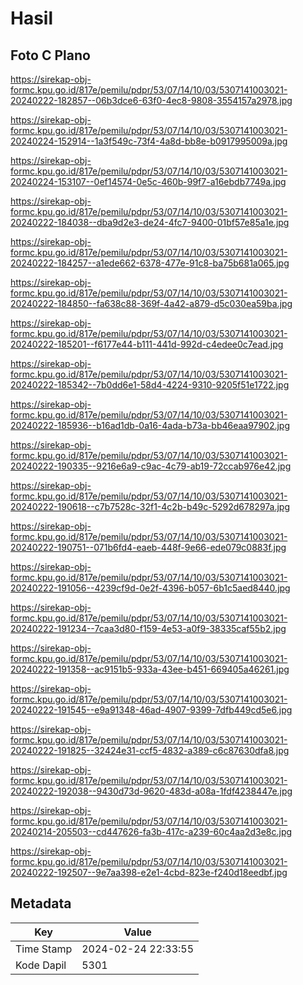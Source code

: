 # Hasil

## Foto C Plano

https://sirekap-obj-formc.kpu.go.id/817e/pemilu/pdpr/53/07/14/10/03/5307141003021-20240222-182857--06b3dce6-63f0-4ec8-9808-3554157a2978.jpg

https://sirekap-obj-formc.kpu.go.id/817e/pemilu/pdpr/53/07/14/10/03/5307141003021-20240224-152914--1a3f549c-73f4-4a8d-bb8e-b0917995009a.jpg

https://sirekap-obj-formc.kpu.go.id/817e/pemilu/pdpr/53/07/14/10/03/5307141003021-20240224-153107--0ef14574-0e5c-460b-99f7-a16ebdb7749a.jpg

https://sirekap-obj-formc.kpu.go.id/817e/pemilu/pdpr/53/07/14/10/03/5307141003021-20240222-184038--dba9d2e3-de24-4fc7-9400-01bf57e85a1e.jpg

https://sirekap-obj-formc.kpu.go.id/817e/pemilu/pdpr/53/07/14/10/03/5307141003021-20240222-184257--a1ede662-6378-477e-91c8-ba75b681a065.jpg

https://sirekap-obj-formc.kpu.go.id/817e/pemilu/pdpr/53/07/14/10/03/5307141003021-20240222-184850--fa638c88-369f-4a42-a879-d5c030ea59ba.jpg

https://sirekap-obj-formc.kpu.go.id/817e/pemilu/pdpr/53/07/14/10/03/5307141003021-20240222-185201--f6177e44-b111-441d-992d-c4edee0c7ead.jpg

https://sirekap-obj-formc.kpu.go.id/817e/pemilu/pdpr/53/07/14/10/03/5307141003021-20240222-185342--7b0dd6e1-58d4-4224-9310-9205f51e1722.jpg

https://sirekap-obj-formc.kpu.go.id/817e/pemilu/pdpr/53/07/14/10/03/5307141003021-20240222-185936--b16ad1db-0a16-4ada-b73a-bb46eaa97902.jpg

https://sirekap-obj-formc.kpu.go.id/817e/pemilu/pdpr/53/07/14/10/03/5307141003021-20240222-190335--9216e6a9-c9ac-4c79-ab19-72ccab976e42.jpg

https://sirekap-obj-formc.kpu.go.id/817e/pemilu/pdpr/53/07/14/10/03/5307141003021-20240222-190618--c7b7528c-32f1-4c2b-b49c-5292d678297a.jpg

https://sirekap-obj-formc.kpu.go.id/817e/pemilu/pdpr/53/07/14/10/03/5307141003021-20240222-190751--071b6fd4-eaeb-448f-9e66-ede079c0883f.jpg

https://sirekap-obj-formc.kpu.go.id/817e/pemilu/pdpr/53/07/14/10/03/5307141003021-20240222-191056--4239cf9d-0e2f-4396-b057-6b1c5aed8440.jpg

https://sirekap-obj-formc.kpu.go.id/817e/pemilu/pdpr/53/07/14/10/03/5307141003021-20240222-191234--7caa3d80-f159-4e53-a0f9-38335caf55b2.jpg

https://sirekap-obj-formc.kpu.go.id/817e/pemilu/pdpr/53/07/14/10/03/5307141003021-20240222-191358--ac9151b5-933a-43ee-b451-669405a46261.jpg

https://sirekap-obj-formc.kpu.go.id/817e/pemilu/pdpr/53/07/14/10/03/5307141003021-20240222-191545--e9a91348-46ad-4907-9399-7dfb449cd5e6.jpg

https://sirekap-obj-formc.kpu.go.id/817e/pemilu/pdpr/53/07/14/10/03/5307141003021-20240222-191825--32424e31-ccf5-4832-a389-c6c87630dfa8.jpg

https://sirekap-obj-formc.kpu.go.id/817e/pemilu/pdpr/53/07/14/10/03/5307141003021-20240222-192038--9430d73d-9620-483d-a08a-1fdf4238447e.jpg

https://sirekap-obj-formc.kpu.go.id/817e/pemilu/pdpr/53/07/14/10/03/5307141003021-20240214-205503--cd447626-fa3b-417c-a239-60c4aa2d3e8c.jpg

https://sirekap-obj-formc.kpu.go.id/817e/pemilu/pdpr/53/07/14/10/03/5307141003021-20240222-192507--9e7aa398-e2e1-4cbd-823e-f240d18eedbf.jpg


## Metadata

| Key        | Value               |
| ---------- | ------------------- |
| Time Stamp | 2024-02-24 22:33:55 |
| Kode Dapil | 5301                |



